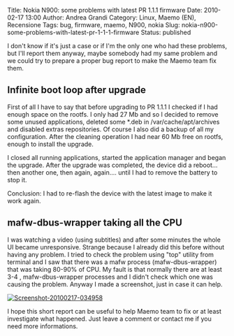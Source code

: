Title: Nokia N900: some problems with latest PR 1.1.1 firmware
Date: 2010-02-17 13:00
Author: Andrea Grandi
Category: Linux, Maemo (EN), Recensione
Tags: bug, firmware, maemo, N900, nokia
Slug: nokia-n900-some-problems-with-latest-pr-1-1-1-firmware
Status: published

I don't know if it's just a case or if I'm the only one who had these
problems, but I'll report them anyway, maybe somebody had my same
problem and we could try to prepare a proper bug report to make the
Maemo team fix them.

## Infinite boot loop after upgrade

First of all I have to say that before upgrading to PR 1.1.1 I checked
if I had enough space on the rootfs. I only had 27 Mb and so I decided
to remove some unused applications, deleted some \*.deb in
/var/cache/apt/archives and disabled extras repositories. Of course I
also did a backup of all my configuration. After the cleaning operation
I had near 60 Mb free on rootfs, enough to install the upgrade.

I closed all running applications, started the application manager and
began the upgrade. After the upgrade was completed, the device did a
reboot... then another one, then again, again.... until I had to remove
the battery to stop it.

Conclusion: I had to re-flash the device with the latest image to make
it work again.

## mafw-dbus-wrapper taking all the CPU

I was watching a video (using subtitles) and after some minutes the
whole UI became unresponsive. Strange because I already did this before
without having any problem. I tried to check the problem using "top"
utility from terminal and I saw that there was a mafw process
(mafw-dbus-wrapper) that was taking 80-90% of CPU. My fault is that
normally there are at least 3-4 , mafw-dbus-wrapper processes and I
didn't check which one was causing the problem. Anyway I made a
screenshot, just in case it can help.

[![]({static}/images/2010/02/Screenshot-20100217-034958-300x180.png "Screenshot-20100217-034958")]({static}/images/2010/02/Screenshot-20100217-034958.png)

I hope this short report can be useful to help Maemo team to fix or at
least investigate what happened. Just leave a comment or contact me if
you need more informations.
